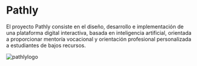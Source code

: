 # Pathly
El proyecto Pathly consiste en el diseño, desarrollo e implementación de una plataforma digital interactiva, basada en inteligencia artificial, orientada a proporcionar mentoría vocacional y orientación profesional personalizada a estudiantes de bajos recursos.


![pathlylogo](https://github.com/user-attachments/assets/92a9f7e4-a45a-46d4-a7aa-5a630c1b185b)

